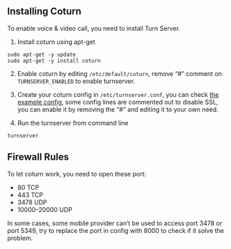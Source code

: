 ## Installing Coturn

To enable voice & video call, you need to install Turn Server.

1. Install coturn using apt-get
```
sudo apt-get -y update
sudo apt-get -y install coturn
```

2. Enable coturn by editing `/etc/default/coturn`, remove “#” comment on `TURNSERVER_ENABLED` to enable turnserver.

3. Create your coturn config in `/etc/turnserver.conf`, you can check [the example config](./example-turnserver.conf), some config lines are commented out to disable SSL, you can enable it by removing the “#” and editing it to your own need.

4. Run the turnserver from command line
```
turnserver
```

## Firewall Rules

To let coturn work, you need to open these port:
* 80 TCP
* 443 TCP
* 3478 UDP
* 10000–20000 UDP

In some cases, some mobile provider can’t be used to access port 3478 or port 5349, try to replace the port in config with 8000 to check if it solve the problem.

